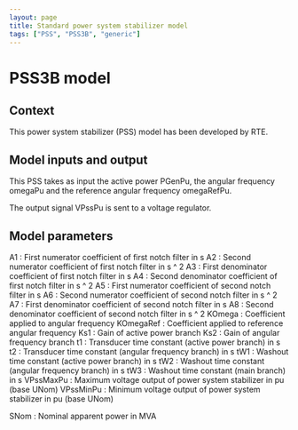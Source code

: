 ```yaml
---
layout: page
title: Standard power system stabilizer model
tags: ["PSS", "PSS3B", "generic"]
---
```

# PSS3B model

## Context

This power system stabilizer (PSS) model has been developed by RTE.

## Model inputs and output

This PSS takes as input the active power PGenPu, the angular frequency omegaPu and the reference angular frequency omegaRefPu.

The output signal VPssPu is sent to a voltage regulator.

## Model parameters

A1 : First numerator coefficient of first notch filter in s
A2 : Second numerator coefficient of first notch filter in s ^ 2
A3 : First denominator coefficient of first notch filter in s
A4 : Second denominator coefficient of first notch filter in s ^ 2
A5 : First numerator coefficient of second notch filter in s
A6 : Second numerator coefficient of second notch filter in s ^ 2
A7 : First denominator coefficient of second notch filter in s
A8 : Second denominator coefficient of second notch filter in s ^ 2
KOmega : Coefficient applied to angular frequency
KOmegaRef : Coefficient applied to reference angular frequency
Ks1 : Gain of active power branch
Ks2 : Gain of angular frequency branch
t1 : Transducer time constant (active power branch) in s
t2 : Transducer time constant (angular frequency branch) in s
tW1 : Washout time constant (active power branch) in s
tW2 : Washout time constant (angular frequency branch) in s
tW3 : Washout time constant (main branch) in s
VPssMaxPu : Maximum voltage output of power system stabilizer in pu (base UNom)
VPssMinPu : Minimum voltage output of power system stabilizer in pu (base UNom)

SNom : Nominal apparent power in MVA


